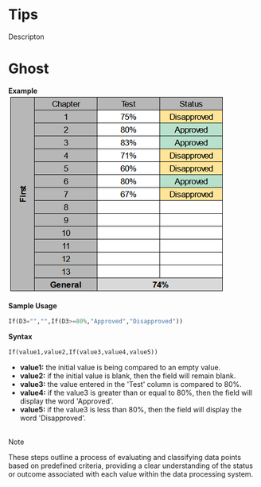 # Tips
Descripton <br>

# Ghost
**Example** <br>
<img src="mainTable.png"> <br>

**Sample Usage** <br>
```python
If(D3="","",If(D3>=80%,"Approved","Disapproved"))
```

**Syntax** <br>
```python
If(value1,value2,If(value3,value4,value5))
```
* **value1:** the initial value is being compared to an empty value. <br>
* **value2:** if the initial value is blank, then the field will remain blank. <br>
* **value3:** the value entered in the 'Test' column is compared to 80%. <br>
* **value4:** if the value3 is greater than or equal to 80%, then the field will display the word 'Approved'. <br>
* **value5:** if the value3 is less than 80%, then the field will display the word 'Disapproved'. <br> <br>

> [!NOTE]
> These steps outline a process of evaluating and classifying data points based on predefined criteria, providing a clear understanding of the status or outcome associated with each value within the data processing system.
